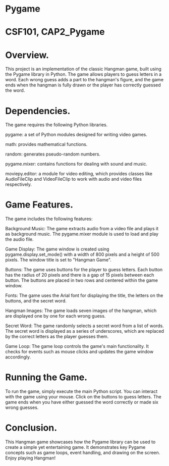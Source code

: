 # Pygame
# CSF101, CAP2_Pygame

# Overview.
This project is an implementation of the classic Hangman game, built using the Pygame library in Python. The game allows players to guess letters in a word. Each wrong guess adds a part to the hangman's figure, and the game ends when the hangman is fully drawn or the player has correctly guessed the word.

# Dependencies.
The game requires the following Python libraries.

pygame: a set of Python modules designed for writing video games.

math: provides mathematical functions.

random: generates pseudo-random numbers.

pygame.mixer: contains functions for dealing with sound and music.

moviepy.editor: a module for video editing, which provides classes like AudioFileClip and VideoFileClip to work with audio and video files respectively.


# Game Features.
The game includes the following features:

Background Music: The game extracts audio from a video file and plays it as background music. The pygame.mixer module is used to load and play the audio file.

Game Display: The game window is created using pygame.display.set_mode() with a width of 800 pixels and a height of 500 pixels. The window title is set to "Hangman Game".

Buttons: The game uses buttons for the player to guess letters. Each button has the radius of 20 pixels and there is a gap of 15 pixels between each button. The buttons are placed in two rows and centered within the game window.

Fonts: The game uses the Arial font for displaying the title, the letters on the buttons, and the secret word.

Hangman Images: The game loads seven images of the hangman, which are displayed one by one for each wrong guess.

Secret Word: The game randomly selects a secret word from a list of words. The secret word is displayed as a series of underscores, which are replaced by the correct letters as the player guesses them.

Game Loop: The game loop controls the game's main functionality. It checks for events such as mouse clicks and updates the game window accordingly.


# Running the Game.
To run the game, simply execute the main Python script. You can interact with the game using your mouse. Click on the buttons to guess letters. The game ends when you have either guessed the word correctly or made six wrong guesses.

# Conclusion.
This Hangman game showcases how the Pygame library can be used to create a simple yet entertaining game. It demonstrates key Pygame concepts such as game loops, event handling, and drawing on the screen. Enjoy playing Hangman!













